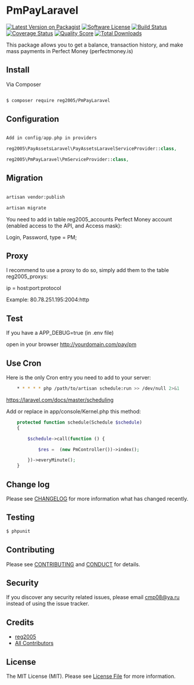# PmPayLaravel

[![Latest Version on Packagist][ico-version]][link-packagist]
[![Software License][ico-license]](LICENSE.md)
[![Build Status][ico-travis]][link-travis]
[![Coverage Status][ico-scrutinizer]][link-scrutinizer]
[![Quality Score][ico-code-quality]][link-code-quality]
[![Total Downloads][ico-downloads]][link-downloads]

This package allows you to get a balance, transaction history, and make mass payments in Perfect Money (perfectmoney.is)

## Install

Via Composer

``` bash

$ composer require reg2005/PmPayLaravel

```

## Configuration

``` php

Add in config/app.php in providers

reg2005\PayAssetsLaravel\PayAssetsLaravelServiceProvider::class,

reg2005\PmPayLaravel\PmServiceProvider::class,

```
## Migration

``` bash

artisan vendor:publish

artisan migrate

```

You need to add in table reg2005_accounts Perfect Money account (enabled access to the API, and Access mask):

Login, Password, type = PM;

## Proxy

I recommend to use a proxy to do so, simply add them to the table reg2005_proxys:

ip = host:port:protocol

Example: 80.78.251.195:2004:http

## Test

If you have a APP_DEBUG=true (in .env file)

open in your browser http://yourdomain.com/pay/pm

## Use Cron

Here is the only Cron entry you need to add to your server:

``` bash
    * * * * * php /path/to/artisan schedule:run >> /dev/null 2>&1

```

https://laravel.com/docs/master/scheduling


Add or replace in app/console/Kernel.php this method:

``` php
    protected function schedule(Schedule $schedule)
    {

        $schedule->call(function () {

            $res =  (new PmController())->index();

        })->everyMinute();
    }

```

## Change log

Please see [CHANGELOG](CHANGELOG.md) for more information what has changed recently.

## Testing

``` bash
$ phpunit
```

## Contributing

Please see [CONTRIBUTING](CONTRIBUTING.md) and [CONDUCT](CONDUCT.md) for details.

## Security

If you discover any security related issues, please email cmp08@ya.ru instead of using the issue tracker.

## Credits

- [reg2005][link-author]
- [All Contributors][link-contributors]

## License

The MIT License (MIT). Please see [License File](LICENSE.md) for more information.

[ico-version]: https://img.shields.io/packagist/v/reg2005/PmPayLaravel.svg?style=flat-square
[ico-license]: https://img.shields.io/badge/license-MIT-brightgreen.svg?style=flat-square
[ico-travis]: https://img.shields.io/travis/reg2005/PmPayLaravel/master.svg?style=flat-square
[ico-scrutinizer]: https://img.shields.io/scrutinizer/coverage/g/reg2005/PmPayLaravel.svg?style=flat-square
[ico-code-quality]: https://img.shields.io/scrutinizer/g/reg2005/PmPayLaravel.svg?style=flat-square
[ico-downloads]: https://img.shields.io/packagist/dt/reg2005/PmPayLaravel.svg?style=flat-square

[link-packagist]: https://packagist.org/packages/reg2005/PmPayLaravel
[link-travis]: https://travis-ci.org/reg2005/PmPayLaravel
[link-scrutinizer]: https://scrutinizer-ci.com/g/reg2005/PmPayLaravel/code-structure
[link-code-quality]: https://scrutinizer-ci.com/g/reg2005/PmPayLaravel
[link-downloads]: https://packagist.org/packages/reg2005/PmPayLaravel
[link-author]: https://github.com/reg2005
[link-contributors]: ../../contributors
